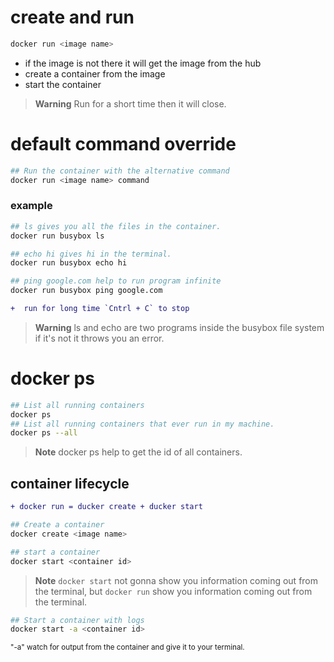 # create and run
```sh
docker run <image name>
```
- if the image is not there it will get the image from the hub
- create a container from the image
- start the container
> __Warning__
> Run for a short time then it will close. 

# default command override
```sh
## Run the container with the alternative command
docker run <image name> command
```
### example
```sh
## ls gives you all the files in the container.
docker run busybox ls 

## echo hi gives hi in the terminal.
docker run busybox echo hi 

## ping google.com help to run program infinite
docker run busybox ping google.com
```
```diff
+  run for long time `Cntrl + C` to stop
```
> __Warning__
> ls and echo are two programs inside the busybox file system if it's not it throws you an error.

# docker ps
```sh
## List all running containers
docker ps
## List all running containers that ever run in my machine.
docker ps --all
```
> __Note__
> docker ps help to get the id of all containers.


## container lifecycle
```diff 
+ docker run = ducker create + ducker start
```
```sh
## Create a container
docker create <image name>

## start a container
docker start <container id>
```
> __Note__
>`docker start` not gonna show you information coming out from the terminal, but `docker run` show you information coming out from the terminal.

```sh
## Start a container with logs
docker start -a <container id>
```
<sub>"-a" watch for output from the container and give it to your terminal.</sub>
